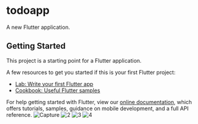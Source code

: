# todoapp

A new Flutter application.

## Getting Started

This project is a starting point for a Flutter application.

A few resources to get you started if this is your first Flutter project:

- [Lab: Write your first Flutter app](https://flutter.dev/docs/get-started/codelab)
- [Cookbook: Useful Flutter samples](https://flutter.dev/docs/cookbook)

For help getting started with Flutter, view our
[online documentation](https://flutter.dev/docs), which offers tutorials,
samples, guidance on mobile development, and a full API reference.
![Capture](https://user-images.githubusercontent.com/74663100/104089653-62218980-5292-11eb-9765-c4358fdeee1a.JPG)
![2](https://user-images.githubusercontent.com/74663100/104089691-96954580-5292-11eb-8401-6b2e9a9c979e.JPG)
![3](https://user-images.githubusercontent.com/74663100/104089694-98f79f80-5292-11eb-824a-8ccd676045c1.JPG)
![4](https://user-images.githubusercontent.com/74663100/104089791-8a5db800-5293-11eb-9602-6c350fdce2e8.JPG)
